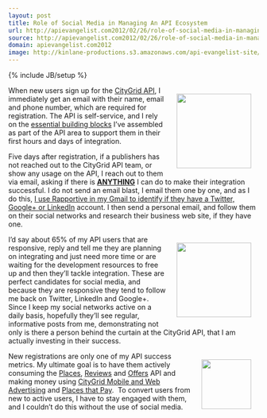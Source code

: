 ```yaml
---
layout: post
title: Role of Social Media in Managing An API Ecosystem
url: http://apievangelist.com2012/02/26/role-of-social-media-in-managing-an-api-ecosystem/
source: http://apievangelist.com2012/02/26/role-of-social-media-in-managing-an-api-ecosystem/
domain: apievangelist.com2012
image: http://kinlane-productions.s3.amazonaws.com/api-evangelist-site/blog/twitter_logo.jpg
---
```

{% include JB/setup %}
<p><img style="padding: 15px;" src="http://kinlane-productions.s3.amazonaws.com/Twitter-Logo.jpg" alt="" width="150" align="right" /></p>
<p>When new users sign up for the <a title="CityGrid API" href="http://developer.citygridmedia.com">CityGrid API</a>, I immediately get an email with their name, email and phone number, which are required for registration.  The API is self-service, and I rely on the <a title="essential building blocks" href="/2011/03/07/api-area-common-building-blocks/">essential building blocks</a> I&rsquo;ve assembled as part of the API area to support them in their first hours and days of integration.</p>
<p>Five days after registration, if a publishers has not reached out to the CityGrid API team, or show any usage on the API, I reach out to them via email, asking if there is <strong><span style="text-decoration: underline;">ANYTHING</span></strong> I can do to make their integration successful.  I do not send an email blast, I email them one by one, and as I do this, <a title="I use rapportive in Gmail to identify if they have a twitter, linkedin or google+ account" href="/2012/01/23/engaging-my-api-developers-immediately-with-rapportive/">I use Rapportive in my Gmail to identify if they have a Twitter, Google+ or LinkedIn</a> account.  I then send a personal email, and follow them on their social networks and research their business web site, if they have one.</p>
<p><img style="padding: 15px;" src="http://kinlane-productions.s3.amazonaws.com/LinkedIn.jpg" alt="" width="150" align="right" /></p>
<p>I&rsquo;d say about 65% of my API users that are responsive, reply and tell me they are planning on integrating and just need more time or are waiting for the development resources to free up and then they&rsquo;ll tackle integration.  These are perfect candidates for social media, and because they are responsive they tend to follow me back on Twitter, LinkedIn and Google+.  Since I keep my social networks active on a daily basis, hopefully they&rsquo;ll see regular, informative posts from me, demonstrating not only is there a person behind the curtain at the CityGrid API, that I am actually investing in their success.</p>
<p><img style="padding: 15px;" src="http://kinlane-productions.s3.amazonaws.com/google-plus/google_plus.png" alt="" width="100" align="right" /></p>
<p>New registrations are only one of my API success metrics.  My ultimate goal is to have them actively consuming the <a title="Places API" href="http://docs.citygridmedia.com/display/citygridv2/Places+API">Places</a>, <a title="Reviews API" href="http://docs.citygridmedia.com/display/citygridv2/Reviews+API">Reviews</a> and <a title="Offers API" href="http://docs.citygridmedia.com/display/citygridv2/Offers+API">Offers</a> API and making money using <a title="CityGrid Mobile and Web Advertising" href="http://docs.citygridmedia.com/display/citygridv2/Ads+by+CityGrid">CityGrid Mobile and Web Advertising</a> and <a title="Places that Pay" href="http://docs.citygridmedia.com/display/citygridv2/Places+that+Pay">Places that Pay</a>. &nbsp;To&nbsp;convert users from new to active users, I have to stay engaged with them, and I couldn&rsquo;t do this without the use of social media.</p>
